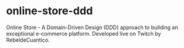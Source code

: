 # online-store-ddd
Online Store - A Domain-Driven Design (DDD) approach to building an exceptional e-commerce platform. Developed live on Twitch by RebeldeCuantico.
